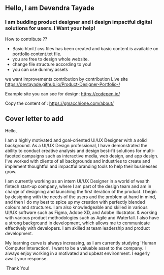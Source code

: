 ## Hello, I am Devendra Tayade 
### I am budding product designer and i design impactful digital solutions for users. I Want your help! 

How to contribute ?? 

- Basic html / css files has been created and basic content is available on portfolio content.txt file. 
- you are free to design whole website.
- change file structure according to you!
- you can use dummy assets

we want improvements contribution by contribution
Live site https://devtayade.github.io/Product-Designer-Portfolio-/

Example site you can see for design: 
https://codepen.io/

Copy the content of : https://gmacchione.com/about/

## Cover letter to add

Hello, 

I am a highly motivated and goal-oriented UI/UX Designer with a solid background. As a UI/UX Design professional, I have demonstrated the ability to conduct creative analysis and design best-fit solutions for multi-faceted campaigns such as interactive media, web design, and app design. I've worked with clients of all backgrounds and industries to create and implement thoughtful and impactful branding tools to help their businesses grow.

I am currently working as an intern UI/UX Designer in a world of wealth fintech start-up company, where I am part of the design team and am in charge of designing and launching the first iteration of the product. I begin by designing with the needs of the users and the problem at hand in mind, and then I do my best to spice up my creation with perfectly blended colours and structures. I am also knowledgeable and skilled in various UI/UX software such as Figma, Adobe XD, and Adobe Illustrator. & working with various product methodologies such as Agile and Waterfall. I also have a strong background in development, which allows me to communicate effectively with developers. I am skilled at team leadership and product development. 

My learning curve is always increasing, as I am currently studying 'Human Computer Interaction'. I want to be a valuable asset to the company. I always enjoy working in a motivated and upbeat environment. I eagerly await your response.

 Thank You!
